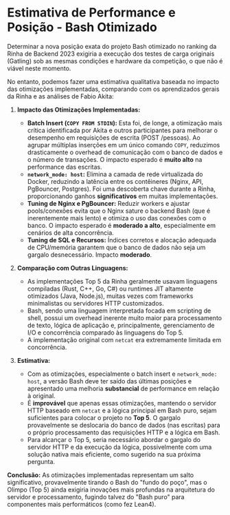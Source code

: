# Estimativa de Performance e Posição - Bash Otimizado

Determinar a nova posição exata do projeto Bash otimizado no ranking da Rinha de Backend 2023 exigiria a execução dos testes de carga originais (Gatling) sob as mesmas condições e hardware da competição, o que não é viável neste momento.

No entanto, podemos fazer uma estimativa qualitativa baseada no impacto das otimizações implementadas, comparando com os aprendizados gerais da Rinha e as análises de Fabio Akita:

1.  **Impacto das Otimizações Implementadas:**
    *   **Batch Insert (`COPY FROM STDIN`):** Esta foi, de longe, a otimização mais crítica identificada por Akita e outros participantes para melhorar o desempenho em requisições de escrita (POST /pessoas). Ao agrupar múltiplas inserções em um único comando `COPY`, reduzimos drasticamente o overhead de comunicação com o banco de dados e o número de transações. O impacto esperado é **muito alto** na performance das escritas.
    *   **`network_mode: host`:** Elimina a camada de rede virtualizada do Docker, reduzindo a latência entre os contêineres (Nginx, API, PgBouncer, Postgres). Foi uma descoberta chave durante a Rinha, proporcionando ganhos **significativos** em muitas implementações.
    *   **Tuning de Nginx e PgBouncer:** Reduzir workers e ajustar pools/conexões evita que o Nginx sature o backend Bash (que é inerentemente mais lento) e otimiza o uso das conexões com o banco. O impacto esperado é **moderado a alto**, especialmente em cenários de alta concorrência.
    *   **Tuning de SQL e Recursos:** Índices corretos e alocação adequada de CPU/memória garantem que o banco de dados não seja um gargalo desnecessário. Impacto **moderado**.

2.  **Comparação com Outras Linguagens:**
    *   As implementações Top 5 da Rinha geralmente usavam linguagens compiladas (Rust, C++, Go, C#) ou runtimes JIT altamente otimizados (Java, Node.js), muitas vezes com frameworks minimalistas ou servidores HTTP customizados.
    *   Bash, sendo uma linguagem interpretada focada em scripting de shell, possui um overhead inerente muito maior para processamento de texto, lógica de aplicação e, principalmente, gerenciamento de I/O e concorrência comparado às linguagens do Top 5.
    *   A implementação original com `netcat` era extremamente limitada em concorrência.

3.  **Estimativa:**
    *   Com as otimizações, especialmente o batch insert e `network_mode: host`, a versão Bash deve ter saído das últimas posições e apresentado uma melhoria **substancial** de performance em relação à original.
    *   É **improvável** que apenas essas otimizações, mantendo o servidor HTTP baseado em `netcat` e a lógica principal em Bash puro, sejam suficientes para colocar o projeto no **Top 5**. O gargalo provavelmente se deslocaria do banco de dados (nas escritas) para o próprio processamento das requisições HTTP e a lógica em Bash.
    *   Para alcançar o Top 5, seria necessário abordar o gargalo do servidor HTTP e da execução da lógica, possivelmente com uma solução nativa mais eficiente, como sugerido na sua próxima pergunta.

**Conclusão:** As otimizações implementadas representam um salto significativo, provavelmente tirando o Bash do "fundo do poço", mas o Olimpo (Top 5) ainda exigiria inovações mais profundas na arquitetura do servidor e processamento, fugindo talvez do "Bash puro" para componentes mais performáticos (como fez Lean4).

